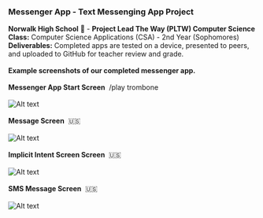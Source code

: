 ### Messenger App - Text Messenging App Project<br>
<b>Norwalk High School</b> :school: - <b>Project Lead The Way (PLTW) Computer Science</b><br>
<b>Class:</b> Computer Science Applications (CSA) - 2nd Year (Sophomores)<br>
<b>Deliverables:</b> Completed apps are tested on a device, presented to peers, and uploaded to GitHub for teacher review and grade.   
<br>
<b>Example screenshots of our completed messenger app.</b><br><br>
<b>Messenger App Start Screen</b>&nbsp;&nbsp;/play trombone<br><br>
![Alt text](https://github.com/vpluma/messenger/blob/master/screenshots/startscreen.png "Start Screen")
<br><br>
<b>Message Screen</b>&nbsp;&nbsp;:us:<br><br>
![Alt text](https://github.com/vpluma/messenger/blob/master/screenshots/messagescreen.png "Message Screen")
<br><br>
<b>Implicit Intent Screen Screen</b>&nbsp;&nbsp;:us:<br><br>
![Alt text](https://github.com/vpluma/messenger/blob/master/screenshots/implicit_intent.png "Implicit Intent Screen")
<br><br>
<b>SMS Message Screen</b>&nbsp;&nbsp;:us:<br><br>
![Alt text](https://github.com/vpluma/messenger/blob/master/screenshots/sms_message.png "SMS Message Screen")
